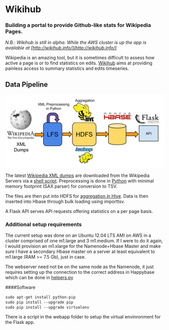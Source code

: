 Wikihub
=======


### Building a portal to provide Github-like stats for Wikipedia Pages.

*N.B.: Wikihub is still in alpha. While the AWS cluster is up the app is available at [http://wikihub.info/](http://wikihub.info/)*

Wikipedia is an amazing tool, but it is sometimes difficult to assess how active a page is or to find statistics on edits. [Wikihub](http://wikihub.info/) aims at providing painless access to summary statistics and edits timeseries.

## Data Pipeline
![The Wikihub Pipeline](images/pipeline2.png "Wikihub Pipeline")

The latest [Wikipedia XML dumps](http://dumps.wikimedia.org/enwiki/latest/) are downloaded from the Wikipedia Servers via a [shell script](data_scripts/download_wiki_dumps.sh). Preprocessing is done in [Python](data_scripts/xml2tsvgzip.py) with minimal memory footprint (SAX parser) for conversion to TSV.

The files are then put into HDFS for [aggregation in Hive](batch_processing/hive/). Data is then inserted into Hbase through bulk loading using importtsv.

A Flask API serves API requests offering statistics on a per page basis.


### Additional setup requirements

The current setup was done on an Ubuntu 12.04 LTS AMI on AWS in a cluster comprised of one m1.large and 3 m1.medium. If I were to do it again, I would provision an m1.xlarge for the Namenode+Hbase Master and make sure I have a secondary Hbase master on a server at least equivalent to m1.large (RAM >= 7.5 Gb), just in case.

The webserver need not be on the same node as the Namenode, it just requires setting up the connection to the correct address in Happybase which can be done in [helpers.py](webapp/app/helpers.py)

####Software

```Shell
sudo apt-get install python-pip
sudo pip install --upgrade pip
sudo pip install --upgrade virtualenv
```

There is a script in the webapp folder to setup the virtual envinronment for the Flask app.